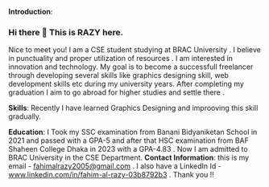 **Introduction**:
### Hi there 👋 This is RAZY here.
 Nice to meet you!
I am a CSE student studying at BRAC University .
I believe in punctuality and proper utilization of resources .
I am interested in innovation and technology.
My goal is to become a successfull freelancer through developing several skills like graphics designing skill, web development skills etc during my university years. After completing my graduation I aim to go abroad for higher studies and settle there .

**Skills**:
Recently I have learned Graphics Designing and improoving this skill gradually.

**Education**:
I Took my SSC examination from Banani Bidyaniketan School in 2021 and passed with a GPA-5 and after that HSC examination from BAF Shaheen College Dhaka in 2023 with a GPA-4.83 . Now I am admitted to BRAC University in the CSE Department.
**Contact Information**:
this is my email - fahimalrazy2005@gmail.com  .
I also have a LinkedIn Id - www.linkedin.com/in/fahim-al-razy-03b8792b3 . 
Thank you !!
<!--
**Fahim-Al-Razy/Fahim-Al-Razy** is a ✨ _special_ ✨ repository because its `README.md` (this file) appears on your GitHub profile.

Here are some ideas to get you started:

- 🔭 I’m currently working on ...
- 🌱 I’m currently learning ...
- 👯 I’m looking to collaborate on ...
- 🤔 I’m looking for help with ...
- 💬 Ask me about ...
- 📫 How to reach me: ...
- 😄 Pronouns: ...
- ⚡ Fun fact: ...
-->
